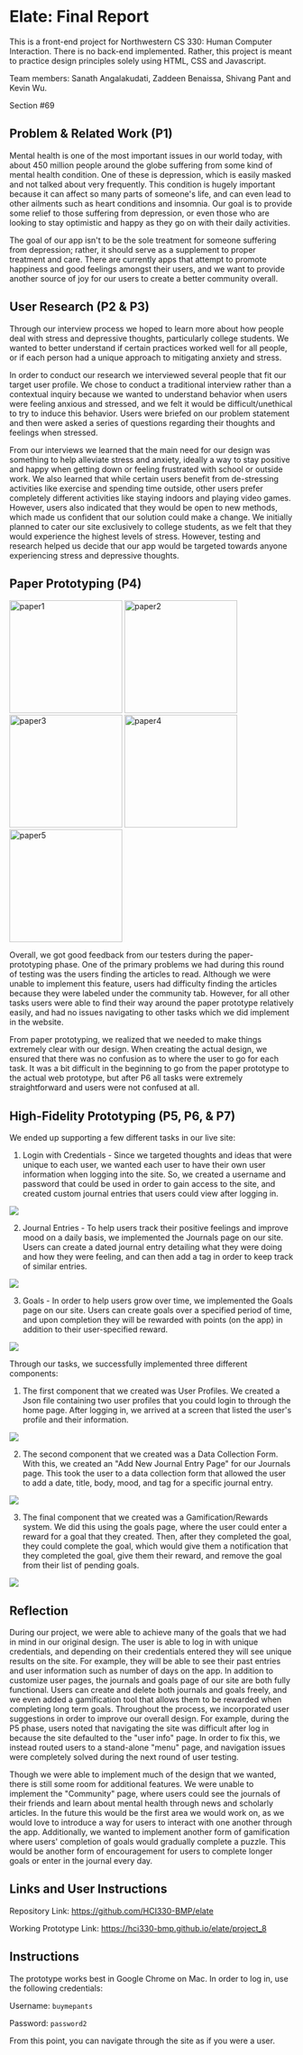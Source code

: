 # Elate: Final Report
This is a front-end project for Northwestern CS 330: Human Computer Interaction.
There is no back-end implemented. Rather, this project is meant to practice
design principles solely using HTML, CSS and Javascript.

Team members: Sanath Angalakudati, Zaddeen Benaissa, Shivang Pant and Kevin Wu. 

Section #69

## Problem & Related Work (P1)

Mental health is one of the most important issues in our world today, with about 450 million people around the globe suffering from some kind of mental health condition. One of these is depression, which is easily masked and not talked about very frequently. This condition is hugely important because it can affect so many parts of someone's life, and can even lead to other ailments such as heart conditions and insomnia. Our goal is to provide some relief to those suffering from depression, or even those who are looking to stay optimistic and happy as they go on with their daily activities.

The goal of our app isn't to be the sole treatment for someone suffering from depression; rather, it should serve as a supplement to proper treatment and care. There are currently apps that attempt to promote happiness and good feelings amongst their users, and we want to provide another source of joy for our users to create a better community overall.

## User Research (P2 & P3)

Through our interview process we hoped to learn more about how people deal with stress and depressive thoughts, particularly college students. We wanted to better understand if certain practices worked well for all people, or if each person had a unique approach to mitigating anxiety and stress.

In order to conduct our research we interviewed several people that fit our target user profile. We chose to conduct a traditional interview rather than a contextual inquiry because we wanted to understand behavior when users were feeling anxious and stressed, and we felt it would be difficult/unethical to try to induce this behavior. Users were briefed on our problem statement and then were asked a series of questions regarding their thoughts and feelings when stressed.  

From our interviews we learned that the main need for our design was something to help alleviate stress and anxiety, ideally a way to stay positive and happy when getting down or feeling frustrated with school or outside work. We also learned that while certain users benefit from de-stressing activities like exercise and spending time outside, other users prefer completely different activities like staying indoors and playing video games. However, users also indicated that they would be open to new methods, which made us confident that our solution could make a change. We initially planned to cater our site exclusively to college students, as we felt that they would experience the highest levels of stress. However, testing and research helped us decide that our app would be targeted towards anyone experiencing stress and depressive thoughts. 

## Paper Prototyping (P4)

<img src="https://lh4.googleusercontent.com/L9A4I8XGHkw10C3CtKIeQustcjsLRX8KqEy8kuUFAu_HjYus4WcBotH3XoK29yIEh-Ez4Bvy4TvHa30Jw2KeLEH7hlSEpF9uyv5deDpiW9vXRcATGBvPkDm9Y5KQivYUtSqD-ak8" alt="paper1" width="200"/> <img src="https://lh6.googleusercontent.com/3adr_unX-fbmWmCNwgyzDIvYt3QF6FEWhiPOt8A252YbFmxpoH7qgOLIJbnepd_rd80OTnbiCgbVDXq5AWx58hKCtX9td0L8f5C4YpI0FMo2Y47x9ghL2lv6lJVGSXRlT_3JhoPv" alt="paper2" width="200"/> <img src="https://lh5.googleusercontent.com/63y6ebVWXWaIzkjL2bnU0t4hwXgsc0VCEdeNgMgYxGUE6RA7WRV_4wyvWu319CKzjmKGdQGMWkd_Icwy4ba-RXMRcAHTcmMXLefuIvNJqLlRygWmB3Yw9OJXNvIipiZ423-Xbb1E" alt="paper3" width="200"/> <img src="https://lh4.googleusercontent.com/oilMItcYcSvhVK16Pep4n8j4Hu8OlTuUDy7Qk1nxgcwzgksqxT7H14rBrI_veYxn5o2SqJpJ0GOKeaRkQWoPU4OZLZmvWeI2g8U3iZBAjteZ0dqgbIkY8GZ82HCVkthbJdCG_GbG" alt="paper4" width="200"/> <img src="https://lh4.googleusercontent.com/nmd0yyHhHv5F2hI2H1dv1uI97scLaH8xXWIRdThcxlfKoRFdGFN7EN6iM6Tv3joDSb64WWPE95sYNykxLwsZTwU-RnN2rWKrRTIGKyQ_QZBvAOMU6LzZKiHSnhMLtk8iw--iYQL4" alt="paper5" width="200"/>

Overall, we got good feedback from our testers during the paper-prototyping phase. One of the primary problems we had during this round of testing was the users finding the articles to read. Although we were unable to implement this feature, users had difficulty finding the articles because they were labeled under the community tab. However, for all other tasks users were able to find their way around the paper prototype relatively easily, and had no issues navigating to other tasks which we did implement in the website.

From paper prototyping, we realized that we needed to make things extremely clear with our design. When creating the actual design, we ensured that there was no confusion as to where the user to go for each task. It was a bit difficult in the beginning to go from the paper prototype to the actual web prototype, but after P6 all tasks were extremely straightforward and users were not confused at all.

## High-Fidelity Prototyping (P5, P6, & P7)

We ended up supporting a few different tasks in our live site:

1.  Login with Credentials - Since we targeted thoughts and ideas that were unique to each user, we wanted each user to have their own user information when logging into the site. So, we created a username and password that could be used in order to gain access to the site, and created custom journal entries that users could view after logging in. 

![](https://lh5.googleusercontent.com/UjyCzuLhSvb8aWfgNPcFYEgJBK_LXyS42I1DnWfKRRKVfP17HAXJGSFlsIzV6LxY0tKLQbfhjcqmDBbVgeV0wmb27dWvVNNK-EFKZIw0Y6can_a8IiIIbk3icqb3KpTK8IAp0RpN)

2.  Journal Entries - To help users track their positive feelings and improve mood on a daily basis, we implemented the Journals page on our site. Users can create a dated journal entry detailing what they were doing and how they were feeling, and can then add a tag in order to keep track of similar entries.

![](https://lh5.googleusercontent.com/JOYsal_TG9mYMWAHAu1C1XrAPA2F9dF2fJ__1Igfo_PqUi4MR12RIVOWw0pQ9F29eoNvj_vQvAPr6M-wo2tO2laM3F9EHFfDUonyUm2AfKtLJ0FGTAjElevpztZt0AmlHkQBcgDO)

3.  Goals - In order to help users grow over time, we implemented the Goals page on our site. Users can create goals over a specified period of time, and upon completion they will be rewarded with points (on the app) in addition to their user-specified reward. 

![](https://lh3.googleusercontent.com/gw556INeFCaXNR6g2HvIZMNuTA3kLgNCa6YZU9JmGqhPwjQmIYO-2M3vL-O35MjWEWdG_OXBOr5QRQLg824ODFL1whn8iPjhLunNpiA_rZ_sMl7Ut4PhAN5VLMNvguVQkGMRsE62)

Through our tasks, we successfully implemented three different components: 

1.  The first component that we created was User Profiles. We created a Json file containing two user profiles that you could login to through the home page. After logging in, we arrived at a screen that listed the user's profile and their information.

![](https://lh5.googleusercontent.com/yGKg0CvVBRRm1IHQhj7ixcrP9EDST9YNsuH7TMyjlVwVBhToBTCIpjvc7TqAVNJgzbWNdpNmbbOtGpDfZZ_HYBbwJBRVujeP8ilZiJKOMGChiMekRSG5LRc_NMl7fsFX_kVZg-9t)

2.  The second component that we created was a Data Collection Form. With this, we created an "Add New Journal Entry Page" for our Journals page. This took the user to a data collection form that allowed the user to add a date, title, body, mood, and tag for a specific journal entry.

![](https://lh4.googleusercontent.com/6jvglnJDCeEc9yw4a9wydmkZdEgJVrnyzOdwKRLSlQLHq9s2lsl-a1Olu1Dz9CItESe-EcGW0UHU29_hB1eDjQbs6G2AfwR5qt7-01xGFVm4R3CZjsCO4DRjcICoPqxZh77fBbu4)

3.  The final component that we created was a Gamification/Rewards system. We did this using the goals page, where the user could enter a reward for a goal that they created. Then, after they completed the goal, they could complete the goal, which would give them a notification that they completed the goal, give them their reward, and remove the goal from their list of pending goals.

![](https://lh4.googleusercontent.com/xVl92beE13veiKM5RXVIOkdUsctBaTL7Q_XMojDKWrZpKNwOo90sOGTglMERjW_aNQPj0o-DJblBgDWauSs_ATHvJWizwp5kVH9mWrN9jd0980NqBgG-kAELyXdgV5fxURj2TFax)

## Reflection

During our project, we were able to achieve many of the goals that we had in mind in our original design. The user is able to log in with unique credentials, and depending on their credentials entered they will see unique results on the site. For example, they will be able to see their past entries and user information such as number of days on the app. In addition to customize user pages, the journals and goals page of our site are both fully functional. Users can create and delete both journals and goals freely, and we even added a gamification tool that allows them to be rewarded when completing long term goals. Throughout the process, we incorporated user suggestions in order to improve our overall design. For example, during the P5 phase, users noted that navigating the site was difficult after log in because the site defaulted to the "user info" page. In order to fix this, we instead routed users to a stand-alone "menu" page, and navigation issues were completely solved during the next round of user testing.

Though we were able to implement much of the design that we wanted, there is still some room for additional features. We were unable to implement the "Community" page, where users could see the journals of their friends and learn about mental health through news and scholarly articles. In the future this would be the first area we would work on, as we would love to introduce a way for users to interact with one another through the app. Additionally, we wanted to implement another form of gamification where users' completion of goals would gradually complete a puzzle. This would be another form of encouragement for users to complete longer goals or enter in the journal every day.

## Links and User Instructions

Repository Link: <https://github.com/HCI330-BMP/elate> 

Working Prototype Link: <https://hci330-bmp.github.io/elate/project_8> 

## Instructions 

The prototype works best in Google Chrome on Mac. In order to log in, use the following credentials:

Username: `buymepants`

Password: `password2`

From this point, you can navigate through the site as if you were a user.
